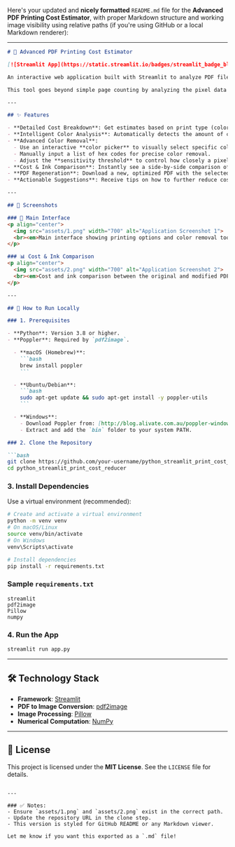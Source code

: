 Here's your updated and **nicely formatted** `README.md` file for the **Advanced PDF Printing Cost Estimator**, with proper Markdown structure and working image visibility using relative paths (if you're using GitHub or a local Markdown renderer):

---

````markdown
# 🧾 Advanced PDF Printing Cost Estimator

[![Streamlit App](https://static.streamlit.io/badges/streamlit_badge_black_white.svg)](https://streamlit.io/)

An interactive web application built with Streamlit to analyze PDF files, estimate printing costs, and provide tools to reduce costs by selectively removing colors.

This tool goes beyond simple page counting by analyzing the pixel data of each page to differentiate between black & white, low-color, and high-color pages, providing a more accurate cost estimate.

---

## ✨ Features

- **Detailed Cost Breakdown**: Get estimates based on print type (color/B&W), paper size (A4/A3), duplex printing, binding, and number of copies.
- **Intelligent Color Analysis**: Automatically detects the amount of color on each page to provide a tiered cost structure.
- **Advanced Color Removal**:
  - Use an interactive **color picker** to visually select specific colors to remove.
  - Manually input a list of hex codes for precise color removal.
  - Adjust the **sensitivity threshold** to control how closely a pixel must match to be removed.
- **Cost & Ink Comparison**: Instantly see a side-by-side comparison of the original vs. modified PDF, including total cost savings and percentage reduction in "ink".
- **PDF Regeneration**: Download a new, optimized PDF with the selected colors removed.
- **Actionable Suggestions**: Receive tips on how to further reduce costs.

---

## 📸 Screenshots

### 🔧 Main Interface
<p align="center">
  <img src="assets/1.png" width="700" alt="Application Screenshot 1">
  <br><em>Main interface showing printing options and color removal tools.</em>
</p>

### 📊 Cost & Ink Comparison
<p align="center">
  <img src="assets/2.png" width="700" alt="Application Screenshot 2">
  <br><em>Cost and ink comparison between the original and modified PDF.</em>
</p>

---

## 🚀 How to Run Locally

### 1. Prerequisites

- **Python**: Version 3.8 or higher.
- **Poppler**: Required by `pdf2image`.

  - **macOS (Homebrew)**:
    ```bash
    brew install poppler
    ```

  - **Ubuntu/Debian**:
    ```bash
    sudo apt-get update && sudo apt-get install -y poppler-utils
    ```

  - **Windows**:
    - Download Poppler from: [http://blog.alivate.com.au/poppler-windows/](http://blog.alivate.com.au/poppler-windows/)
    - Extract and add the `bin` folder to your system PATH.

### 2. Clone the Repository

```bash
git clone https://github.com/your-username/python_streamlit_print_cost_reducer.git
cd python_streamlit_print_cost_reducer
````

### 3. Install Dependencies

Use a virtual environment (recommended):

```bash
# Create and activate a virtual environment
python -m venv venv
# On macOS/Linux
source venv/bin/activate
# On Windows
venv\Scripts\activate

# Install dependencies
pip install -r requirements.txt
```

### Sample `requirements.txt`

```
streamlit
pdf2image
Pillow
numpy
```

### 4. Run the App

```bash
streamlit run app.py
```

---

## 🛠️ Technology Stack

* **Framework**: [Streamlit](https://streamlit.io/)
* **PDF to Image Conversion**: [pdf2image](https://github.com/Belval/pdf2image)
* **Image Processing**: [Pillow](https://python-pillow.org/)
* **Numerical Computation**: [NumPy](https://numpy.org/)

---

## 📜 License

This project is licensed under the **MIT License**. See the `LICENSE` file for details.

```

---

### ✅ Notes:
- Ensure `assets/1.png` and `assets/2.png` exist in the correct path.
- Update the repository URL in the clone step.
- This version is styled for GitHub README or any Markdown viewer.

Let me know if you want this exported as a `.md` file!
```
